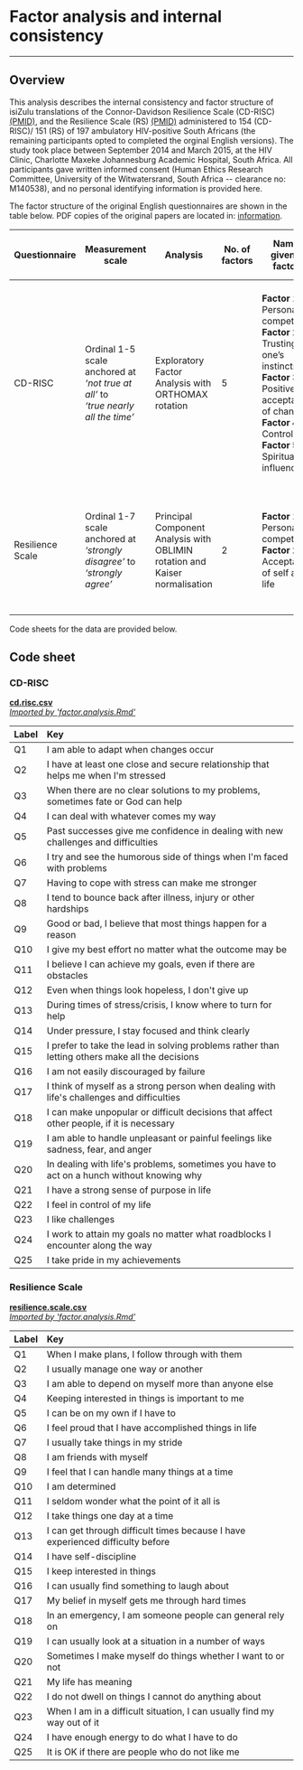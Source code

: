 # Factor analysis and internal consistency
***

## Overview
This analysis describes the internal consistency and factor structure of isiZulu translations of the Connor-Davidson Resilience Scale (CD-RISC) [(PMID)](http://http://www.ncbi.nlm.nih.gov/pubmed/12964174), and the Resilience Scale (RS) [(PMID)](http://www.ncbi.nlm.nih.gov/pubmed/7850498) administered to 154 (CD-RISC)/ 151 (RS) of 197 ambulatory HIV-positive South Africans (the remaining participants opted to completed the orginal English versions). The study took place between September 2014 and March 2015, at the HIV Clinic, Charlotte Maxeke Johannesburg Academic Hospital, South Africa. All participants gave written informed consent (Human Ethics Research Committee, University of the Witwatersrand, South Africa -- clearance no: M140538), and no personal identifying information is provided here. 

The factor structure of the original English questionnaires are shown in the table below. PDF copies of the original papers are located in: [information](./information/).

| Questionnaire | Measurement scale | Analysis | No. of factors | Names given to factors | Questions loading onto each factor |
|---|----|---|---|----------------|------------------------------------------------------------------------------------------------------------------------------------------------------------------------|
| CD-RISC | Ordinal 1-5 scale anchored at<br>*‘not true at all’* to<br>*‘true nearly all the time’* | Exploratory Factor<br>Analysis with<br>ORTHOMAX rotation | 5 | **Factor 1:** Personal competence<br>**Factor 2:** Trusting one’s instincts<br>**Factor 3:** Positive acceptance of change<br>**Factor 4:** Control<br>**Factor 5:** Spiritual influences | **Factor 1:** 10, 11, 12, 16, 17, 23, 24, 25<br>**Factor 2:** 6, 7, 14, 15, 18, 19, 20<br><br>**Factor 3:** 1, 4, 5, 2, 8<br><br>**Factor 4:** 13, 21, 22<br>**Factor 5:** 3,9 |
| Resilience Scale | Ordinal 1-7 scale anchored at<br>*‘strongly disagree’* to *‘strongly agree’* | Principal Component Analysis with OBLIMIN<br>rotation and Kaiser normalisation | 2 | **Factor 1:** Personal competence<br>**Factor 2:** Acceptance of self and life | **Factor 1:** 1, 2, 3, 4, 5, 6, 9, 10,13, 14, 15, 17, 18, 19, 20, 23, 24<br>**Factor 2:** 7, 8, 11, 12, 16, 21, 22, 25 |

Code sheets for the data are provided below.

## Code sheet
### CD-RISC
[**cd.risc.csv**](./data/)  
[_Imported by 'factor.analysis.Rmd'_](.)  

| Label   | Key                                                                                             |
|:--------|:------------------------------------------------------------------------------------------------|
| Q1      | I am able to adapt when changes occur                                                           |
| Q2      | I have at least one close and secure relationship that helps me when I'm stressed               |
| Q3      | When there are no clear solutions to my problems, sometimes fate or God can help                |
| Q4      | I can deal with whatever comes my way                                                           |
| Q5      | Past successes give me confidence in dealing with new challenges and difficulties               |
| Q6      | I try and see the humorous side of things when I'm faced with problems                          |
| Q7      | Having to cope with stress can make me stronger                                                 |
| Q8      | I tend to bounce back after illness, injury or other hardships                                  |
| Q9      | Good or bad, I believe that most things happen for a reason                                     |
| Q10     | I give my best effort no matter what the outcome may be                                         |
| Q11     | I believe I can achieve my goals, even if there are obstacles                                   |
| Q12     | Even when things look hopeless, I don't give up                                                 |
| Q13     | During times of stress/crisis, I know where to turn for help                                    |
| Q14     | Under pressure, I stay focused and think clearly                                                |
| Q15     | I prefer to take the lead in solving problems rather than letting others make all the decisions |
| Q16     | I am not easily discouraged by failure                                                          |
| Q17     | I think of myself as a strong person when dealing with life's challenges and difficulties       |
| Q18     | I can make unpopular or difficult decisions that affect other people, if it is necessary        |
| Q19     | I am able to handle unpleasant or painful feelings like sadness, fear, and anger                |
| Q20     | In dealing with life's problems, sometimes you have to act on a hunch without knowing why       |
| Q21     | I have a strong sense of purpose in life                                                        |
| Q22     | I feel in control of my life                                                                    |
| Q23     | I like challenges                                                                               |
| Q24     | I work to attain my goals no matter what roadblocks I encounter along the way                   |
| Q25     | I take pride in my achievements                                                                 |

### Resilience Scale
[**resilience.scale.csv**](./data/)  
[_Imported by 'factor.analysis.Rmd'_](.)  

| Label   | Key                                                                            |
|:--------|:-------------------------------------------------------------------------------|
| Q1      | When I make plans, I follow through with them                                  |
| Q2      | I usually manage one way or another                                            |
| Q3      | I am able to depend on myself more than anyone else                            |
| Q4      | Keeping interested in things is important to me                                |
| Q5      | I can be on my own if I have to                                                |
| Q6      | I feel proud that I have accomplished things in life                           |
| Q7      | I usually take things in my stride                                             |
| Q8      | I am friends with myself                                                       |
| Q9      | I feel that I can handle many things at a time                                 |
| Q10     | I am determined                                                                |
| Q11     | I seldom wonder what the point of it all is                                    |
| Q12     | I take things one day at a time                                                |
| Q13     | I can get through difficult times because I have experienced difficulty before |
| Q14     | I have self-discipline                                                         |
| Q15     | I keep interested in things                                                    |
| Q16     | I can usually find something to laugh about                                    |
| Q17     | My belief in myself gets me through hard times                                 |
| Q18     | In an emergency, I am someone people can general rely on                       |
| Q19     | I can usually look at a situation in a number of ways                          |
| Q20     | Sometimes I make myself do things whether I want to or not                     |
| Q21     | My life has meaning                                                            |
| Q22     | I do not dwell on things I cannot do anything about                            |
| Q23     | When I am in a difficult situation, I can usually find my way out of it        |
| Q24     | I have enough energy to do what I have to do                                   |
| Q25     | It is OK if there are people who do not like me                                |

